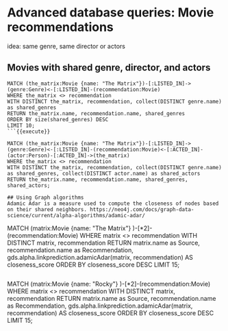 # Advanced database queries: Movie recommendations

idea: same genre, same director or actors
## Movies with shared genre, director, and actors

```
MATCH (the_matrix:Movie {name: "The Matrix"})-[:LISTED_IN]->(genre:Genre)<-[:LISTED_IN]-(recommendation:Movie)
WHERE the_matrix <> recommendation 
WITH DISTINCT the_matrix, recommendation, collect(DISTINCT genre.name) as shared_genres
RETURN the_matrix.name, recommendation.name, shared_genres
ORDER BY size(shared_genres) DESC
LIMIT 10;
```{{execute}}

MATCH (the_matrix:Movie {name: "The Matrix"})-[:LISTED_IN]->(genre:Genre)<-[:LISTED_IN]-(recommendation:Movie)<-[:ACTED_IN]-(actor:Person)-[:ACTED_IN]->(the_matrix)
WHERE the_matrix <> recommendation 
WITH DISTINCT the_matrix, recommendation, collect(DISTINCT genre.name) as shared_genres, collect(DISTINCT actor.name) as shared_actors 
RETURN the_matrix.name, recommendation.name, shared_genres, shared_actors;

## Using Graph algorithms
Adamic Adar is a measure used to compute the closeness of nodes based on their shared neighbors. https://neo4j.com/docs/graph-data-science/current/alpha-algorithms/adamic-adar/

```
MATCH (matrix:Movie {name: "The Matrix"} )-[*2]-(recommendation:Movie)
WHERE matrix <> recommendation
WITH DISTINCT matrix, recommendation
RETURN matrix.name as Source, recommendation.name as Recommendation, gds.alpha.linkprediction.adamicAdar(matrix, recommendation) AS closeness_score
ORDER BY closeness_score DESC
LIMIT 15;
```{{execute}}

```
MATCH (matrix:Movie {name: "Rocky"} )-[*2]-(recommendation:Movie)
WHERE matrix <> recommendation
WITH DISTINCT matrix, recommendation
RETURN matrix.name as Source, recommendation.name as Recommendation, gds.alpha.linkprediction.adamicAdar(matrix, recommendation) AS closeness_score
ORDER BY closeness_score DESC
LIMIT 15;
```{{execute}}